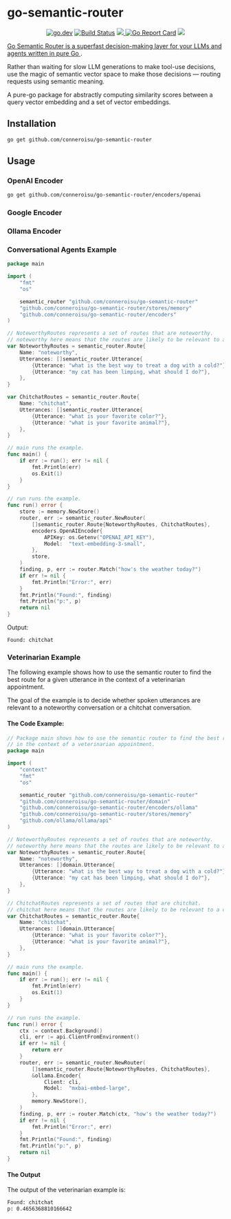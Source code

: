 # go-semantic-router

<p align="center">
    <a href="https://pkg.go.dev/github.com/conneroisu/go-semantic-router?tab=doc"><img src="https://img.shields.io/badge/go.dev-reference-007d9c?logo=go&logoColor=white" alt="go.dev"></a>
    <a href="https://github.com/conneroisu/go-semantic-router/actions/workflows/test.yaml"><img src="https://github.com/conneroisu/go-semantic-router/actions/workflows/test.yaml/badge.svg" alt="Build Status"></a>
    <a href="https://codecov.io/gh/conneroisu/go-semantic-router" > <img src="https://codecov.io/gh/conneroisu/go-semantic-router/graph/badge.svg?token=JAGYI2V82D"/> </a>
    <a href="https://goreportcard.com/report/github.com/conneroisu/go-semantic-router"><img src="https://goreportcard.com/badge/github.com/conneroisu/go-semantic-router" alt="Go Report Card"></a>
    <a href="https://www.phorm.ai/query?projectId=fd665f24-5c41-42ed-907b-f322457a562d"><img src="https://img.shields.io/badge/Phorm-Ask_AI-%23F2777A.svg?&logo=data:image/svg+xml;base64,PHN2ZyB3aWR0aD0iNSIgaGVpZ2h0PSI0IiBmaWxsPSJub25lIiB4bWxucz0iaHR0cDovL3d3dy53My5vcmcvMjAwMC9zdmciPgogIDxwYXRoIGQ9Ik00LjQzIDEuODgyYTEuNDQgMS40NCAwIDAgMS0uMDk4LjQyNmMtLjA1LjEyMy0uMTE1LjIzLS4xOTI"
</p>

Go Semantic Router is a superfast decision-making layer for your LLMs and agents written in pure [ Go ](https://go.dev/).

Rather than waiting for slow LLM generations to make tool-use decisions, use the magic of semantic vector space to make those decisions — routing requests using semantic meaning.

A pure-go package for abstractly computing similarity scores between a query vector embedding and a set of vector embeddings.

## Installation

```bash
go get github.com/conneroisu/go-semantic-router
```

## Usage

### OpenAI Encoder

```bash
go get github.com/conneroisu/go-semantic-router/encoders/openai
```

### Google Encoder


### Ollama Encoder


### Conversational Agents Example

```go
package main

import (
	"fmt"
	"os"

	semantic_router "github.com/conneroisu/go-semantic-router"
	"github.com/conneroisu/go-semantic-router/stores/memory"
	"github.com/conneroisu/go-semantic-router/encoders"
)

// NoteworthyRoutes represents a set of routes that are noteworthy.
// noteworthy here means that the routes are likely to be relevant to a noteworthy conversation in a veterinarian appointment.
var NoteworthyRoutes = semantic_router.Route{
	Name: "noteworthy",
	Utterances: []semantic_router.Utterance{
		{Utterance: "what is the best way to treat a dog with a cold?"},
		{Utterance: "my cat has been limping, what should I do?"},
	},
}

var ChitchatRoutes = semantic_router.Route{
	Name: "chitchat",
	Utterances: []semantic_router.Utterance{
		{Utterance: "what is your favorite color?"},
		{Utterance: "what is your favorite animal?"},
	},
}

// main runs the example.
func main() {
	if err := run(); err != nil {
		fmt.Println(err)
		os.Exit(1)
	}
}

// run runs the example.
func run() error {
	store := memory.NewStore()
	router, err := semantic_router.NewRouter(
		[]semantic_router.Route{NoteworthyRoutes, ChitchatRoutes},
		encoders.OpenAIEncoder{
			APIKey: os.Getenv("OPENAI_API_KEY"),
			Model:  "text-embedding-3-small",
		},
		store,
	)
	finding, p, err := router.Match("how's the weather today?")
	if err != nil {
		fmt.Println("Error:", err)
	}
	fmt.Println("Found:", finding)
	fmt.Println("p:", p)
	return nil
}
```

Output:

```
Found: chitchat
```

### Veterinarian Example

The following example shows how to use the semantic router to find the best route for a given utterance in the context of a veterinarian appointment.

The goal of the example is to decide whether spoken utterances are relevant to a noteworthy conversation or a chitchat conversation.


#### The Code Example:
```go
// Package main shows how to use the semantic router to find the best route for a given utterance
// in the context of a veterinarian appointment.
package main

import (
	"context"
	"fmt"
	"os"

	semantic_router "github.com/conneroisu/go-semantic-router"
	"github.com/conneroisu/go-semantic-router/domain"
	"github.com/conneroisu/go-semantic-router/encoders/ollama"
	"github.com/conneroisu/go-semantic-router/stores/memory"
	"github.com/ollama/ollama/api"
)

// NoteworthyRoutes represents a set of routes that are noteworthy.
// noteworthy here means that the routes are likely to be relevant to a noteworthy conversation in a veterinarian appointment.
var NoteworthyRoutes = semantic_router.Route{
	Name: "noteworthy",
	Utterances: []domain.Utterance{
		{Utterance: "what is the best way to treat a dog with a cold?"},
		{Utterance: "my cat has been limping, what should I do?"},
	},
}

// ChitchatRoutes represents a set of routes that are chitchat.
// chitchat here means that the routes are likely to be relevant to a chitchat conversation in a veterinarian appointment.
var ChitchatRoutes = semantic_router.Route{
	Name: "chitchat",
	Utterances: []domain.Utterance{
		{Utterance: "what is your favorite color?"},
		{Utterance: "what is your favorite animal?"},
	},
}

// main runs the example.
func main() {
	if err := run(); err != nil {
		fmt.Println(err)
		os.Exit(1)
	}
}

// run runs the example.
func run() error {
	ctx := context.Background()
	cli, err := api.ClientFromEnvironment()
	if err != nil {
		return err
	}
	router, err := semantic_router.NewRouter(
		[]semantic_router.Route{NoteworthyRoutes, ChitchatRoutes},
		&ollama.Encoder{
			Client: cli,
			Model:  "mxbai-embed-large",
		},
		memory.NewStore(),
	)
	finding, p, err := router.Match(ctx, "how's the weather today?")
	if err != nil {
		fmt.Println("Error:", err)
	}
	fmt.Println("Found:", finding)
	fmt.Println("p:", p)
	return nil
}
```

#### The Output

The output of the veterinarian example is:
```bash
Found: chitchat
p: 0.4656368810166642
```
